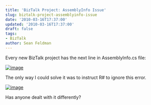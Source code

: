 ```yaml
---
title: 'BizTalk Project: AssemblyInfo Issue'
slug: biztalk-project-assemblyinfo-issue
date: '2010-03-16T17:37:00'
updated: '2010-03-16T17:37:00'
draft: false
tags:
- BizTalk
author: Sean Feldman
---
```



Every new BizTalk project has the next line in AssemblyInfo.cs file:

[![image](https://aspblogs.blob.core.windows.net/media/sfeldman/Media/image_thumb_30385942.png "image")](https://aspblogs.blob.core.windows.net/media/sfeldman/Media/image_5C555633.png)

The only way I could solve it was to instruct R# to ignore this error.

[![image](https://aspblogs.blob.core.windows.net/media/sfeldman/Media/image_thumb_42177DC0.png "image")](https://aspblogs.blob.core.windows.net/media/sfeldman/Media/image_3927EB81.png)

Has anyone dealt with it differently?


